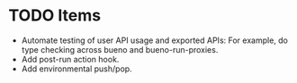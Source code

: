 # TODO Items

* Automate testing of user API usage and exported APIs:
  For example, do type checking across bueno and bueno-run-proxies.
* Add post-run action hook.
* Add environmental push/pop.
